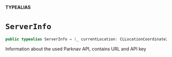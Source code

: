 **TYPEALIAS**

# `ServerInfo`

```swift
public typealias ServerInfo = (_ currentLocation: CLLocationCoordinate2D) -> ServiceEndpointInfo
```

Information about the used Parknav API, contains URL and API key